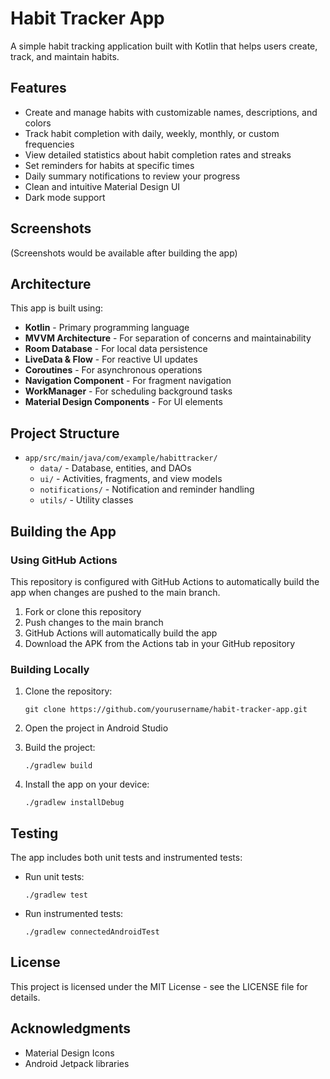 # Habit Tracker App

A simple habit tracking application built with Kotlin that helps users create, track, and maintain habits.

## Features

- Create and manage habits with customizable names, descriptions, and colors
- Track habit completion with daily, weekly, monthly, or custom frequencies
- View detailed statistics about habit completion rates and streaks
- Set reminders for habits at specific times
- Daily summary notifications to review your progress
- Clean and intuitive Material Design UI
- Dark mode support

## Screenshots

(Screenshots would be available after building the app)

## Architecture

This app is built using:

- **Kotlin** - Primary programming language
- **MVVM Architecture** - For separation of concerns and maintainability
- **Room Database** - For local data persistence
- **LiveData & Flow** - For reactive UI updates
- **Coroutines** - For asynchronous operations
- **Navigation Component** - For fragment navigation
- **WorkManager** - For scheduling background tasks
- **Material Design Components** - For UI elements

## Project Structure

- `app/src/main/java/com/example/habittracker/`
  - `data/` - Database, entities, and DAOs
  - `ui/` - Activities, fragments, and view models
  - `notifications/` - Notification and reminder handling
  - `utils/` - Utility classes

## Building the App

### Using GitHub Actions

This repository is configured with GitHub Actions to automatically build the app when changes are pushed to the main branch.

1. Fork or clone this repository
2. Push changes to the main branch
3. GitHub Actions will automatically build the app
4. Download the APK from the Actions tab in your GitHub repository

### Building Locally

1. Clone the repository:
   ```
   git clone https://github.com/yourusername/habit-tracker-app.git
   ```

2. Open the project in Android Studio

3. Build the project:
   ```
   ./gradlew build
   ```

4. Install the app on your device:
   ```
   ./gradlew installDebug
   ```

## Testing

The app includes both unit tests and instrumented tests:

- Run unit tests:
  ```
  ./gradlew test
  ```

- Run instrumented tests:
  ```
  ./gradlew connectedAndroidTest
  ```

## License

This project is licensed under the MIT License - see the LICENSE file for details.

## Acknowledgments

- Material Design Icons
- Android Jetpack libraries
